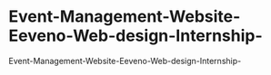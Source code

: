# Event-Management-Website-Eeveno-Web-design-Internship-
Event-Management-Website-Eeveno-Web-design-Internship-
